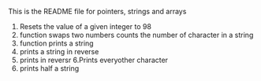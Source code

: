 This is the README file for pointers, strings and arrays
1. Resets the value of a given integer to 98
2. function swaps two numbers
counts the number of character in a string
3. function prints a string
4. prints a string in reverse
5. prints in reversr
6.Prints everyother character
7. prints half a string
